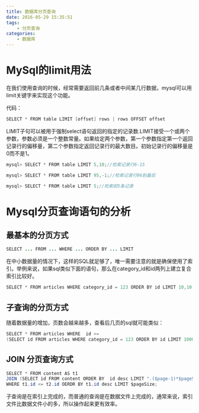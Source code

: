 ```yaml
---
title: 数据库分页查询
date: 2016-05-29 15:35:51
tags:
	- 分页查询
categories:
	- 数据库
---
```


# MySql的limit用法

在我们使用查询的时候，经常需要返回前几条或者中间某几行数据，mysql可以用limit关键字来实现这个功能。
<!--more-->
代码：
```java
SELECT * FROM table LIMIT [offset] rows | rows OFFSET offset
```

LIMIT子句可以被用于强制select语句返回的指定的记录数.LIMIT接受一个或两个参数，参数必须是一个整数常量。如果给定两个参数，第一个参数指定第一个返回记录行的偏移量，第二个参数指定返回记录行的最大数目。初始记录行的偏移量是0而不是1。

```java
mysql> SELECT * FROM table LIMIT 5,10;//检索记录行6-15

mysql> SELECT * FROM table LIMIT 95,-1;//检索记录行96到最后

mysql> SELECT * FROM table LIMIT 5;//检索前5条记录
```

# Mysql分页查询语句的分析

## 最基本的分页方式

```java
SELECT ... FROM ... WHERE ... ORDER BY ... LIMIT
```

在中小数据量的情况下，这样的SQL就足够了，唯一需要注意的就是确保使用了索引。举例来说，如果sql类似下面的语句，那么在category_id和id两列上建立复合索引比较好。

```java
SELECT * FROM articles WHERE category_id = 123 ORDER BY id LIMIT 10,10;
```

## 子查询的分页方式

随着数据量的增加，页数会越来越多，查看后几页的sql就可能类似：

```java
SELECT * FROM articles WHERE  id >=
(SELECT id FROM articles WHERE category_id = 123 ORDER BY id LIMIT 10000,1) LIMIT 10;
```

## JOIN 分页查询方式

```java
SELECT * FROM content AS t1
JOIN (SELECT id FROM content ORDER BY  id desc LIMIT ".($page-1)*$pageSize.",1) AS t2
WHERE t1.id <= t2.id OERDR BY t1.id desc LIMIT $pageSize;
```

子查询是在索引上完成的，而普通的查询是在数据文件上完成的，通常来说，索引文件比数据文件小的多，所以操作起来更有效率。

